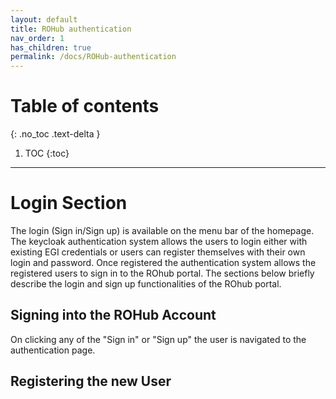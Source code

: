```yaml
---
layout: default
title: ROHub authentication
nav_order: 1
has_children: true
permalink: /docs/ROHub-authentication
---
```


# Table of contents
{: .no_toc .text-delta }

1. TOC
{:toc}
------------

# Login Section
The login (Sign in/Sign up) is available on the menu bar of the homepage. The keycloak authentication system allows the users to login either with existing EGI credentials or users can register themselves with their own login and password. Once registered the authentication system allows the registered users to sign in to the ROhub portal. The sections below briefly describe the login and sign up functionalities of the ROhub portal.

## Signing into the ROHub Account
On clicking any of the "Sign in" or "Sign up" the user is navigated to the authentication page.

## Registering the new User
